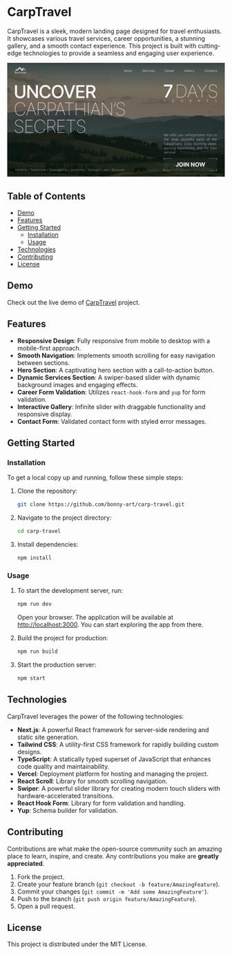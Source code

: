 # CarpTravel

CarpTravel is a sleek, modern landing page designed for travel enthusiasts. It showcases various travel services, career opportunities, a stunning gallery, and a smooth contact experience. This project is built with cutting-edge technologies to provide a seamless and engaging user experience.

![site screenshot](./public/og-image.jpg)

## Table of Contents

- [Demo](#demo)
- [Features](#features)
- [Getting Started](#getting-started)
  - [Installation](#installation)
  - [Usage](#usage)
- [Technologies](#technologies)
- [Contributing](#contributing)
- [License](#license)

## Demo

Check out the live demo of [CarpTravel](https://carp-travel-bonny-art.vercel.app/) project.

## Features

- **Responsive Design**: Fully responsive from mobile to desktop with a mobile-first approach.
- **Smooth Navigation**: Implements smooth scrolling for easy navigation between sections.
- **Hero Section**: A captivating hero section with a call-to-action button.
- **Dynamic Services Section**: A swiper-based slider with dynamic background images and engaging effects.
- **Career Form Validation**: Utilizes `react-hook-form` and `yup` for form validation.
- **Interactive Gallery**: Infinite slider with draggable functionality and responsive display.
- **Contact Form**: Validated contact form with styled error messages.

## Getting Started

### Installation

To get a local copy up and running, follow these simple steps:

1. Clone the repository:
   ```bash
   git clone https://github.com/bonny-art/carp-travel.git
   ```
2. Navigate to the project directory:
   ```bash
   cd carp-travel
   ```
3. Install dependencies:
   ```bash
   npm install
   ```

### Usage

1. To start the development server, run:

   ```bash
   npm run dev
   ```

   Open your browser. The application will be available at [http://localhost:3000](http://localhost:3000). You can start exploring the app from there.

2. Build the project for production:

   ```bash
   npm run build
   ```

3. Start the production server:
   ```bash
   npm start
   ```

## Technologies

CarpTravel leverages the power of the following technologies:

- **Next.js**: A powerful React framework for server-side rendering and static site generation.
- **Tailwind CSS**: A utility-first CSS framework for rapidly building custom designs.
- **TypeScript**: A statically typed superset of JavaScript that enhances code quality and maintainability.
- **Vercel**: Deployment platform for hosting and managing the project.
- **React Scroll**: Library for smooth scrolling navigation.
- **Swiper**: A powerful slider library for creating modern touch sliders with hardware-accelerated transitions.
- **React Hook Form**: Library for form validation and handling.
- **Yup**: Schema builder for validation.

## Contributing

Contributions are what make the open-source community such an amazing place to learn, inspire, and create. Any contributions you make are **greatly appreciated**.

1. Fork the project.
2. Create your feature branch (`git checkout -b feature/AmazingFeature`).
3. Commit your changes (`git commit -m 'Add some AmazingFeature'`).
4. Push to the branch (`git push origin feature/AmazingFeature`).
5. Open a pull request.

## License

This project is distributed under the MIT License.

